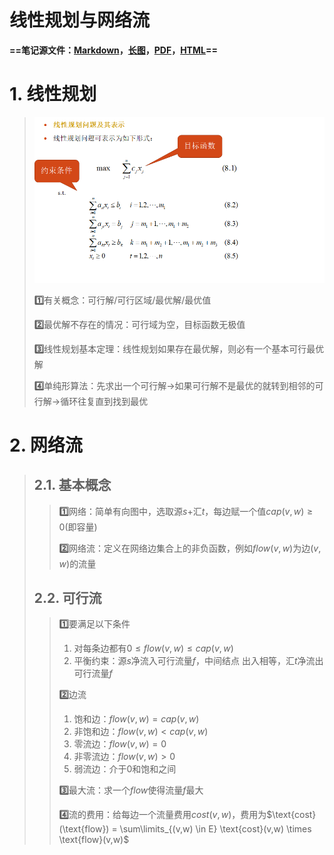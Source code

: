# 线性规划与网络流

**==笔记源文件：[Markdown](https://raw.githubusercontent.com/DANNHIROAKI/New-Picture-Bed/main/img/8.%20%E7%BA%BF%E6%80%A7%E8%A7%84%E5%88%92%E4%B8%8E%E7%BD%91%E7%BB%9C%E6%B5%81.md)，[长图](https://raw.githubusercontent.com/DANNHIROAKI/New-Picture-Bed/main/img/8.%20%E7%BA%BF%E6%80%A7%E8%A7%84%E5%88%92%E4%B8%8E%E7%BD%91%E7%BB%9C%E6%B5%81.png)，[PDF](https://raw.githubusercontent.com/DANNHIROAKI/New-Picture-Bed/main/img/8.%20%E7%BA%BF%E6%80%A7%E8%A7%84%E5%88%92%E4%B8%8E%E7%BD%91%E7%BB%9C%E6%B5%81.pdf)，[HTML](https://raw.githubusercontent.com/DANNHIROAKI/New-Picture-Bed/main/img/8.%20%E7%BA%BF%E6%80%A7%E8%A7%84%E5%88%92%E4%B8%8E%E7%BD%91%E7%BB%9C%E6%B5%81.html)==**

# 1. 线性规划

> <img src="https://raw.githubusercontent.com/DANNHIROAKI/New-Picture-Bed/main/img/image-20211209083924543.png" alt="image-20211209083924543" style="zoom: 80%;" /> 
>
> **1️⃣**有关概念：可行解/可行区域/最优解/最优值
>
> **2️⃣**最优解不存在的情况：可行域为空，目标函数无极值
>
> **3️⃣**线性规划基本定理：线性规划如果存在最优解，则必有一个基本可行最优解 
>
> **4️⃣**单纯形算法：先求出一个可行解→如果可行解不是最优的就转到相邻的可行解→循环往复直到找到最优

# 2. 网络流

> ## 2.1. 基本概念
>
> > **1️⃣**网络：简单有向图中，选取源$s$+汇$t$，每边赋一个值$cap(v,w)≥0$(即容量)
> >
> > **2️⃣**网络流：定义在网络边集合上的非负函数，例如$flow(v,w)$为边$(v,w)$的流量
>
> ## 2.2. 可行流
>
> > **1️⃣**要满足以下条件
> >
> > 1. 对每条边都有$0≤flow(v,w)≤cap(v,w)$
> > 2. 平衡约束：源$s$净流入可行流量$f$，中间结点 出入相等，汇$t$净流出可行流量$f$
> >
> > **2️⃣**边流
> >
> > 1. 饱和边：$flow(v,w)=cap(v,w)$
> > 2. 非饱和边：$flow(v,w)<cap(v,w)$
> > 3. 零流边：$flow(v,w)=0$
> > 4. 非零流边：$flow(v,w)>0$
> > 5. 弱流边：介于0和饱和之间
> >
> > **3️⃣**最大流：求一个$flow$使得流量$f$最大
> >
> > **4️⃣**流的费用：给每边一个流量费用$cost(v,w)$，费用为$\text{cost}(\text{flow}) = \sum\limits_{(v,w) \in E} \text{cost}(v,w) \times \text{flow}(v,w)$